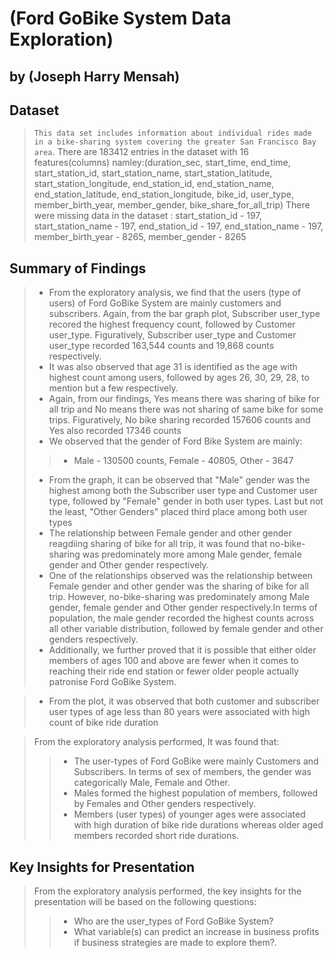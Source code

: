# (Ford GoBike System Data Exploration)
## by (Joseph Harry Mensah)


## Dataset

> `This data set includes information about individual rides made in a bike-sharing system covering the greater San Francisco Bay area`. 
> There are 183412 entries in the dataset with 16 features(columns) namley:(duration_sec, start_time, end_time, start_station_id, start_station_name, start_station_latitude, start_station_longitude, end_station_id, end_station_name, end_station_latitude, end_station_longitude, bike_id, user_type, member_birth_year, member_gender, bike_share_for_all_trip)
> There were missing data in the dataset : start_station_id - 197, start_station_name - 197, end_station_id - 197, end_station_name - 197, member_birth_year - 8265, member_gender - 8265



## Summary of Findings

> - From the exploratory analysis, we find that the users (type of users) of Ford GoBike System are mainly customers and subscribers. Again, from the bar graph plot, Subscriber user_type recored the highest frequency count, followed by Customer user_type. Figuratively, Subscriber user_type and Customer user_type recorded 163,544 counts and 19,868 counts respectively.
 > - It was also observed that age 31 is identified as the age with highest count among users, followed by ages 26, 30, 29, 28, to mention but a few respectively.
 > - Again, from our findings, Yes means there was sharing of bike for all trip and No means there was not sharing of same bike for some trips. Figuratively, No bike sharing recorded 157606 counts and Yes also recorded 17346 counts
 > - We observed that the gender of Ford Bike System are mainly:
>> - Male - 130500 counts, Female - 40805, Other - 3647
> - From the graph, it can be observed that "Male" gender was the highest among both the Subscriber user type and Customer user type, followed by "Female" gender in both user types. Last but not the least, "Other Genders" placed third place among both user types
> - The relationship between Female gender and other gender reagdiing sharing of bike for all trip, it was found that no-bike-sharing was predominately more among Male gender, female gender and Other gender respectively.
> - One of the relationships observed was the relationship between Female gender and other gender was the sharing of bike for all trip. However, no-bike-sharing was predominately among Male gender, female gender and Other gender respectively.In terms of population, the male gender recorded the highest counts across all other variable distribution, followed by female gender and other genders respectively.
> - Additionally, we further proved that it is possible that either older members of ages 100 and above are fewer when it comes to reaching their ride end station or fewer older people actually patronise Ford GoBike System. 

> - From the plot, it was observed that both customer and subscriber user types of age less than 80 years were associated with high count of bike ride duration



> From the exploratory analysis performed, It was found that:
>> - The user-types of Ford GoBike were mainly Customers and Subscribers. In terms of sex of members, the gender was categorically Male, Female and Other.
>> - Males formed the highest population of members, followed by Females and Other genders respectively.
>> - Members (user types) of younger ages were associated with high duration of bike ride durations whereas older aged members recorded short ride durations.


## Key Insights for Presentation


> From the exploratory analysis performed, the key insights for the presentation will be based on the following questions:
>> - Who are the user_types of Ford GoBike System?
>> - What variable(s) can predict an increase in business profits if business strategies are made to explore them?.
